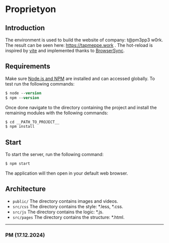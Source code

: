# Proprietyon

## Introduction
The environment is used to build the website of company: t@pm3pp3 w0rk. 
The result can be seen here: https://tapmeppe.work .
The hot-reload is inspired by [vite](https://vite.dev/) and implemented thanks to [BrowserSync](https://browsersync.io/).

## Requirements
Make sure [Node.js and NPM](https://nodejs.org/) are installed and can accessed globally.
To test run the following commands:
```ps
$ node --version
$ npm --version
```
Once done navigate to the directory containing the project and install the remaining modules with the following commands:
```ps
$ cd __PATH_TO_PROJECT__
$ npm install
```

## Start
To start the server, run the following command:
```ps
$ npm start
```
The application will then open in your default web browser.

## Architecture
- `public/` The directory contains images and videos.
- `src/css` The directory contains the style: *.less, *.css.
- `src/js` The directory contains the logic: *.js.
- `src/pages` The directory contains the structure: *.html.

---
### PM (17.12.2024)
